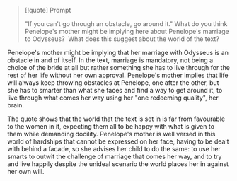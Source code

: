 > [!quote] Prompt
> 
> "If you can't go through an obstacle, go around it." What do you think Penelope's mother might be implying here about Penelope's marriage to Odysseus?  What does this suggest about the world of the text?

Penelope's mother might be implying that her marriage with Odysseus is an obstacle in and of itself. In the text, marriage is mandatory, not being a choice of the bride at all but rather something she has to live through for the rest of her life without her own approval. Penelope's mother implies that life will always keep throwing obstacles at Penelope, one after the other, but she has to smarter than what she faces and find a way to get around it, to live through what comes her way using her "one redeeming quality", her brain.

The quote shows that the world that the text is set in is far from favourable to the women in it, expecting them all to be happy with what is given to them while demanding docility. Penelope's mother is well versed in this world of hardships that cannot be expressed on her face, having to be dealt with behind a facade, so she advises her child to do the same: to use her smarts to outwit the challenge of marriage that comes her way, and to try and live happily despite the unideal scenario the world places her in against her own will.